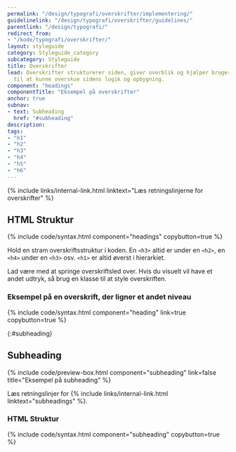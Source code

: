```yaml
---
permalink: "/design/typografi/overskrifter/implementering/"
guidelinelink: "/design/typografi/overskrifter/guidelines/"
parentlink: "/design/typografi/"
redirect_from:
- "/kode/typografi/overskrifter/"
layout: styleguide
category: Styleguide_category
subcategory: Styleguide
title: Overskrifter
lead: Overskrifter strukturerer siden, giver overblik og hjælper brugeren og skærmlæseren
  til at kunne overskue sidens logik og opbygning.
component: "headings"
componentTitle: "Eksempel på overskrifter"
anchor: true
subnav:
- text: Subheading
  href: "#subheading"
description:
tags:
- "h1"
- "h2"
- "h3"
- "h4"
- "h5"
- "h6"
---
```


{% include links/internal-link.html linktext="Læs retningslinjerne for overskrifter" %}

## HTML Struktur

{% include code/syntax.html component="headings" copybutton=true %}

Hold en stram overskriftsstruktur i koden. En `<h3>` altid er under en `<h2>`, en `<h4>` under en `<h3>` osv. `<h1>` er altid øverst i hierarkiet.  

Lad være med at springe overskriftsled over. Hvis du visuelt vil have et andet udtryk, så brug en klasse til at style overskriften.

### Eksempel på en overskrift, der ligner et andet niveau

{% include code/syntax.html component="heading" link=true copybutton=true %}

{:#subheading}
## Subheading

{% include code/preview-box.html component="subheading" link=false title="Eksempel på subheading" %}

Læs retningslinjer for {% include links/internal-link.html linktext="subheadings" %}.

### HTML Struktur

{% include code/syntax.html component="subheading" copybutton=true %}
